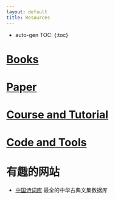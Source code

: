 ```yaml
---
layout: default
title: Resources
---
```


[1]: http://www.princeton.edu/~sbubeck/Bubeck14.pdf
[2]: http://www.robots.ox.ac.uk/~vedaldi/assets/svm-struct-matlab/tutorial/ssvm-tutorial-handout.pdf
[3]: https://gist.github.com/jdeng/d2c538e4cab6dd75bf34
[4]: http://nuweb.neu.edu/ypetrov/most-important-vision-papers.html
[5]: http://www.amazon.com/Statistical-Models-Practice-David-Freedman/dp/0521743850
[6]: http://alex.smola.org/papers/2003/SmoSch03b.pdf
[7]: http://www.reddit.com/r/MachineLearning/comments/2lmo0l/ama_geoffrey_hinton/
[8]: http://www.reddit.com/r/MachineLearning/comments/2fxi6v/ama_michael_i_jordan
[9]: http://www.reddit.com/r/MachineLearning/comments/25lnbt/ama_yann_lecun
[10]:http://www.reddit.com/r/MachineLearning/comments/1ysry1/ama_yoshua_bengio
[11]:http://ipg.epfl.ch/~seeger/lapmalmainweb/papers/bayesgp-tut.pdf
[12]:http://www.ualberta.ca/~szepesva/RLBook/Errata.pdf
[13]:http://karpathy.github.io/2016/05/31/rl/
[15]:http://people.eecs.berkeley.edu/~pabbeel/nips-tutorial-policy-optimization-Schulman-Abbeel.pdf
[16]:http://rll.berkeley.edu/deeprlcourse/docs/nuts-and-bolts.pdf
[17]:http://rll.berkeley.edu/deeprlcourse/#syllabus
[18]:http://www.di.ens.fr/~fbach/2017_SIOPT_NonX.pdf
[19]:http://phontron.com/class/nn4nlp2017/schedule.html
[21]: http://shici.store/chinese-poetry
[22]: https://github.com/michiganrobotics/rob501

* auto-gen TOC:
{:toc}

# <a href="/resources/book">Books</a>

# <a href="/resources/papers">Paper</a>

#  <a href="/resources/course">Course and Tutorial</a>

# <a href="/resources/tools/code">Code and Tools</a>
# 有趣的网站

+ [中国诗词库][21]
  最全的中华古典文集数据库
